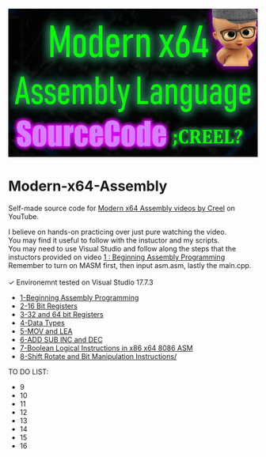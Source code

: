<img src="/img/background.jpg" width="600" height="300"></img>
# Modern-x64-Assembly
Self-made source code for [Modern x64 Assembly videos by Creel](https://www.youtube.com/playlist?list=PLKK11Ligqitg9MOX3-0tFT1Rmh3uJp7kA) on YouTube. <br>

I believe on hands-on practicing over just pure watching the video.<br>
You may find it useful to follow with the instuctor and my scripts.<br>
You may need to use Visual Studio and follow along the steps that the instuctors provided on video [1 : Beginning Assembly Programming](https://www.youtube.com/watch?v=rxsBghsrvpI)<br>
Remember to turn on MASM first, then input asm.asm, lastly the main.cpp.<Br>
<Br>
✓ Environemnt tested on Visual Studio 17.7.3<br>

- [1-Beginning Assembly Programming](https://github.com/RemusDBD/Modern-x64-Assembly/blob/main/1-Beginning%20Assembly%20Programming/README.md)
- [2-16 Bit Registers](https://github.com/RemusDBD/Modern-x64-Assembly/blob/main/2-16%20Bit%20Registers/Readme.MD)
- [3-32 and 64 bit Registers](https://github.com/RemusDBD/Modern-x64-Assembly/blob/main/3-32%20and%2064%20bit%20Registers/Readme.md)
- [4-Data Types](https://github.com/RemusDBD/Modern-x64-Assembly/blob/main/4-Data%20Types/Readme.md)
- [5-MOV and LEA](https://github.com/RemusDBD/Modern-x64-Assembly/blob/main/5-MOV%20and%20LEA/Readme.md)
- [6-ADD SUB INC and DEC](https://github.com/RemusDBD/Modern-x64-Assembly/blob/main/6-ADD%20SUB%20INC%20and%20DEC/Readme.md)
- [7-Boolean Logical Instructions in x86 x64 8086 ASM](https://github.com/RemusDBD/Modern-x64-Assembly/blob/main/7-Boolean%20Logical%20Instructions%20in%20x86%20x64%208086%20ASM/Readme.md)
- [8-Shift Rotate and Bit Manipulation Instructions/](https://github.com/RemusDBD/Modern-x64-Assembly/blob/main/8-Shift%20Rotate%20and%20Bit%20Manipulation%20Instructions/Readme.md)

TO DO LIST:
- 9
- 10
- 11
- 12
- 13
- 14
- 15
- 16



